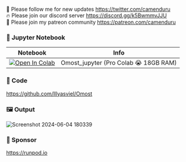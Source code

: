 🐣 Please follow me for new updates https://twitter.com/camenduru <br />
🔥 Please join our discord server https://discord.gg/k5BwmmvJJU <br />
🥳 Please join my patreon community https://patreon.com/camenduru <br />

### 🍊 Jupyter Notebook

| Notebook | Info
| --- | --- |
[![Open In Colab](https://colab.research.google.com/assets/colab-badge.svg)](https://colab.research.google.com/github/camenduru/Omost-jupyter/blob/main/Omost_jupyter.ipynb) | Omost_jupyter (Pro Colab 😭 18GB RAM)

### 🧬 Code
https://github.com/lllyasviel/Omost

### 🖼 Output
![Screenshot 2024-06-04 180339](https://github.com/camenduru/Omost-jupyter/assets/54370274/697d6d8b-59bb-4e05-93b6-6afbbf197aca)

### 🏢 Sponsor
https://runpod.io
